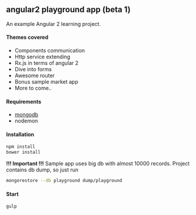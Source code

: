 ## angular2 playground app (beta 1)
An example Angular 2 learning project.

#### Themes covered
 - Components communication
 - Http service extending
 - Rx.js in terms of angular 2
 - Dive into forms
 - Awesome router
 - Bonus sample market app
 - More to come..
 
#### Requirements
 - [mongodb](https://docs.mongodb.org/manual/tutorial/install-mongodb-on-windows/)
 - nodemon
 
#### Installation
```bash
npm install
bower install
```
 **!!! Important !!!**
    Sample app uses big db with almost 10000 records. Project contains db dump, so just run
```bash
mongorestore --db playground dump/playground
```     
#### Start
```bash
gulp
```